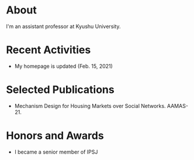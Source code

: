 # About
I'm an assistant professor at Kyushu University.

# Recent Activities
- My homepage is updated (Feb. 15, 2021)

# Selected Publications
- Mechanism Design for Housing Markets over Social Networks. AAMAS-21.

# Honors and Awards
- I became a senior member of IPSJ
